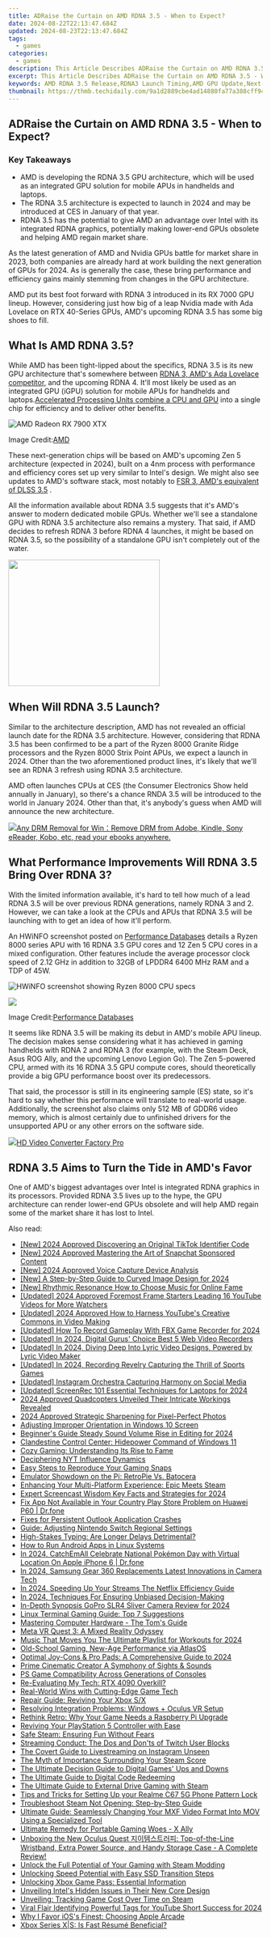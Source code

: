 ```yaml
---
title: ADRaise the Curtain on AMD RDNA 3.5 - When to Expect?
date: 2024-08-22T22:13:47.684Z
updated: 2024-08-23T22:13:47.684Z
tags:
  - games
categories:
  - games
description: This Article Describes ADRaise the Curtain on AMD RDNA 3.5 - When to Expect?
excerpt: This Article Describes ADRaise the Curtain on AMD RDNA 3.5 - When to Expect?
keywords: AMD RDNA 3.5 Release,RDNA3 Launch Timing,AMD GPU Update,Next-Gen Graphics Card,RDNA Series Advancement,Upcoming Gaming Tech,AMD's Future Graphics
thumbnail: https://thmb.techidaily.com/9a1d2889cbe4ad14880fa77a388cff944d010380f4cf0a1f83bd01829ce96a1e.jpg
---
```


## ADRaise the Curtain on AMD RDNA 3.5 - When to Expect?

### Key Takeaways

* AMD is developing the RDNA 3.5 GPU architecture, which will be used as an integrated GPU solution for mobile APUs in handhelds and laptops.
* The RDNA 3.5 architecture is expected to launch in 2024 and may be introduced at CES in January of that year.
* RDNA 3.5 has the potential to give AMD an advantage over Intel with its integrated RDNA graphics, potentially making lower-end GPUs obsolete and helping AMD regain market share.

 As the latest generation of AMD and Nvidia GPUs battle for market share in 2023, both companies are already hard at work building the next generation of GPUs for 2024\. As is generally the case, these bring performance and efficiency gains mainly stemming from changes in the GPU architecture.

 AMD put its best foot forward with RDNA 3 introduced in its RX 7000 GPU lineup. However, considering just how big of a leap Nvidia made with Ada Lovelace on RTX 40-Series GPUs, AMD's upcoming RDNA 3.5 has some big shoes to fill.

## What Is AMD RDNA 3.5?

 While AMD has been tight-lipped about the specifics, RDNA 3.5 is its new GPU architecture that's somewhere between [RDNA 3, AMD's Ada Lovelace competitor,](https://www.makeuseof.com/what-is-rdna-3/) and the upcoming RDNA 4\. It'll most likely be used as an integrated GPU (iGPU) solution for mobile APUs for handhelds and laptops.[Accelerated Processing Units combine a CPU and GPU](https://www.makeuseof.com/tag/what-is-the-difference-between-an-apu-a-cpu-and-a-gpu-makeuseof-explains/) into a single chip for efficiency and to deliver other benefits.

![AMD Radeon RX 7900 XTX](https://static1.makeuseofimages.com/wordpress/wp-content/uploads/2023/02/rx-7900-xtx.jpg)

 Image Credit:[AMD](https://www.youtube.com/watch?v=XAGFS8d%5FqLw)

 These next-generation chips will be based on AMD's upcoming Zen 5 architecture (expected in 2024), built on a 4nm process with performance and efficiency cores set up very similar to Intel's design. We might also see updates to AMD's software stack, most notably to [FSR 3, AMD's equivalent of DLSS 3.5](https://www.makeuseof.com/amd-announces-fsr-3-but-will-it-compete-with-dlss-35/) .

 All the information available about RDNA 3.5 suggests that it's AMD's answer to modern dedicated mobile GPUs. Whether we'll see a standalone GPU with RDNA 3.5 architecture also remains a mystery. That said, if AMD decides to refresh RDNA 3 before RDNA 4 launches, it might be based on RDNA 3.5, so the possibility of a standalone GPU isn't completely out of the water.

<!-- affiliate ads begin -->
<a href="https://united.elfm.net/c/5597632/748964/4704" target="_top" id="748964"><img src="//a.impactradius-go.com/display-ad/4704-748964" border="0" alt="" width="300" height="250"/></a><img height="0" width="0" src="https://united.elfm.net/i/5597632/748964/4704" style="position:absolute;visibility:hidden;" border="0" />
<!-- affiliate ads end -->
## When Will RDNA 3.5 Launch?

 Similar to the architecture description, AMD has not revealed an official launch date for the RDNA 3.5 architecture. However, considering that RDNA 3.5 has been confirmed to be a part of the Ryzen 8000 Granite Ridge processors and the Ryzen 8000 Strix Point APUs, we expect a launch in 2024\. Other than the two aforementioned product lines, it's likely that we'll see an RDNA 3 refresh using RDNA 3.5 architecture.

 AMD often launches CPUs at CES (the Consumer Electronics Show held annually in January), so there's a chance RNDA 3.5 will be introduced to the world in January 2024\. Other than that, it's anybody's guess when AMD will announce the new architecture.

<!-- affiliate ads begin -->
<a href="https://secure.2checkout.com/order/checkout.php?PRODS=4600113&QTY=1&AFFILIATE=108875&CART=1"><img src="https://www.epubor.com/images/drm-removal-feature2.png" border="0">Any DRM Removal for Win：Remove DRM from Adobe, Kindle, Sony eReader, Kobo, etc, read your ebooks anywhere.</a>
<!-- affiliate ads end -->
## What Performance Improvements Will RDNA 3.5 Bring Over RDNA 3?

 With the limited information available, it's hard to tell how much of a lead RDNA 3.5 will be over previous RDNA generations, namely RDNA 3 and 2\. However, we can take a look at the CPUs and APUs that RDNA 3.5 will be launching with to get an idea of how it'll perform.

 An HWiNFO screenshot posted on [Performance Databases](https://performancedatabases.com/Content/Leak/Details/2023-09-01/Content.php) details a Ryzen 8000 series APU with 16 RDNA 3.5 GPU cores and 12 Zen 5 CPU cores in a mixed configuration. Other features include the average processor clock speed of 2.12 GHz in addition to 32GB of LPDDR4 6400 MHz RAM and a TDP of 45W.

![HWiNFO screenshot showing Ryzen 8000 CPU specs](https://static1.makeuseofimages.com/wordpress/wp-content/uploads/2023/09/rdna3-5-screenshot.jpg)

<!-- affiliate ads begin -->
<a href="https://store.massmailsoftware.com/order/checkout.php?PRODS=1047974&QTY=1&AFFILIATE=108875&CART=1"><img src="https://secure.avangate.com/images/merchant/dc87c13749315c7217cdc4ac692e704c/banera_for_partners-04_%281%29.jpg" border="0"></a>
<!-- affiliate ads end -->
 Image Credit:[Performance Databases](https://performancedatabases.com/Content/Leak/Details/2023-09-01/Content.php)

 It seems like RDNA 3.5 will be making its debut in AMD's mobile APU lineup. The decision makes sense considering what it has achieved in gaming handhelds with RDNA 2 and RDNA 3 (for example, with the Steam Deck, Asus ROG Ally, and the upcoming Lenovo Legion Go). The Zen 5-powered CPU, armed with its 16 RDNA 3.5 GPU compute cores, should theoretically provide a big GPU performance boost over its predecessors.

 That said, the processor is still in its engineering sample (ES) state, so it's hard to say whether this performance will translate to real-world usage. Additionally, the screenshot also claims only 512 MB of GDDR6 video memory, which is almost certainly due to unfinished drivers for the unsupported APU or any other errors on the software side.

<!-- affiliate ads begin -->
<a href="https://secure.2checkout.com/order/checkout.php?PRODS=4537546&QTY=1&AFFILIATE=108875&CART=1"><img src="https://secure.avangate.com/images/merchant/4b0a0290ad7df100b77e86839989a75e/products/7_copy_2_2_hdpro.png" border="0">HD Video Converter Factory Pro</a>
<!-- affiliate ads end -->
## RDNA 3.5 Aims to Turn the Tide in AMD's Favor

 One of AMD's biggest advantages over Intel is integrated RDNA graphics in its processors. Provided RDNA 3.5 lives up to the hype, the GPU architecture can render lower-end GPUs obsolete and will help AMD regain some of the market share it has lost to Intel.


<ins class="adsbygoogle"
     style="display:block"
     data-ad-format="autorelaxed"
     data-ad-client="ca-pub-7571918770474297"
     data-ad-slot="1223367746"></ins>



<ins class="adsbygoogle"
     style="display:block"
     data-ad-client="ca-pub-7571918770474297"
     data-ad-slot="8358498916"
     data-ad-format="auto"
     data-full-width-responsive="true"></ins>





<span class="atpl-alsoreadstyle">Also read:</span>
<div><ul>
<li><a href="https://tiktok-videos.techidaily.com/new-2024-approved-discovering-an-original-tiktok-identifier-code/"><u>[New] 2024 Approved  Discovering an Original TikTok Identifier Code</u></a></li>
<li><a href="https://snapchat-videos.techidaily.com/new-2024-approved-mastering-the-art-of-snapchat-sponsored-content/"><u>[New] 2024 Approved  Mastering the Art of Snapchat Sponsored Content</u></a></li>
<li><a href="https://screen-capture.techidaily.com/new-2024-approved-voice-capture-device-analysis/"><u>[New] 2024 Approved  Voice Capture Device Analysis</u></a></li>
<li><a href="https://fox-helps.techidaily.com/new-a-step-by-step-guide-to-curved-image-design-for-2024/"><u>[New] A Step-by-Step Guide to Curved Image Design for 2024</u></a></li>
<li><a href="https://instagram-video-files.techidaily.com/new-rhythmic-resonance-how-to-choose-music-for-online-fame/"><u>[New] Rhythmic Resonance  How to Choose Music for Online Fame</u></a></li>
<li><a href="https://eaxpv-info.techidaily.com/updated-2024-approved-foremost-frame-starters-leading-16-youtube-videos-for-more-watchers/"><u>[Updated] 2024 Approved  Foremost Frame Starters  Leading 16 YouTube Videos for More Watchers</u></a></li>
<li><a href="https://eaxpv-info.techidaily.com/updated-2024-approved-how-to-harness-youtubes-creative-commons-in-video-making/"><u>[Updated] 2024 Approved  How to Harness YouTube's Creative Commons in Video Making</u></a></li>
<li><a href="https://video-capture.techidaily.com/updated-how-to-record-gameplay-with-fbx-game-recorder-for-2024/"><u>[Updated] How To Record Gameplay With FBX Game Recorder for 2024</u></a></li>
<li><a href="https://screen-capture.techidaily.com/updated-in-2024-digital-gurus-choice-best-5-web-video-recorders/"><u>[Updated] In 2024, Digital Gurus' Choice  Best 5 Web Video Recorders</u></a></li>
<li><a href="https://facebook-video-share.techidaily.com/updated-in-2024-diving-deep-into-lyric-video-designs-powered-by-lyric-video-maker/"><u>[Updated] In 2024, Diving Deep Into Lyric Video Designs, Powered by Lyric Video Maker</u></a></li>
<li><a href="https://screen-video-capture.techidaily.com/updated-in-2024-recording-revelry-capturing-the-thrill-of-sports-games/"><u>[Updated] In 2024, Recording Revelry  Capturing the Thrill of Sports Games</u></a></li>
<li><a href="https://extra-skills.techidaily.com/updated-instagram-orchestra-capturing-harmony-on-social-media/"><u>[Updated] Instagram Orchestra  Capturing Harmony on Social Media</u></a></li>
<li><a href="https://visual-screen-recording.techidaily.com/updated-screenrec-101-essential-techniques-for-laptops-for-2024/"><u>[Updated] ScreenRec 101  Essential Techniques for Laptops for 2024</u></a></li>
<li><a href="https://extra-support.techidaily.com/2024-approved-quadcopters-unveiled-their-intricate-workings-revealed/"><u>2024 Approved  Quadcopters Unveiled  Their Intricate Workings Revealed</u></a></li>
<li><a href="https://extra-approaches.techidaily.com/2024-approved-strategic-sharpening-for-pixel-perfect-photos/"><u>2024 Approved  Strategic Sharpening for Pixel-Perfect Photos</u></a></li>
<li><a href="https://network-issues.techidaily.com/adjusting-improper-orientation-in-windows-10-screen/"><u>Adjusting Improper Orientation in Windows 10 Screen</u></a></li>
<li><a href="https://vp-tips.techidaily.com/beginners-guide-steady-sound-volume-rise-in-editing-for-2024/"><u>Beginner's Guide  Steady Sound Volume Rise in Editing for 2024</u></a></li>
<li><a href="https://windows11.techidaily.com/clandestine-control-center-hidepower-command-of-windows-11/"><u>Clandestine Control Center: Hidepower Command of Windows 11</u></a></li>
<li><a href="https://games-able.techidaily.com/cozy-gaming-understanding-its-rise-to-fame/"><u>Cozy Gaming: Understanding Its Rise to Fame</u></a></li>
<li><a href="https://games-able.techidaily.com/deciphering-nyt-influence-dynamics/"><u>Deciphering NYT Influence Dynamics</u></a></li>
<li><a href="https://games-able.techidaily.com/easy-steps-to-reproduce-your-gaming-snaps/"><u>Easy Steps to Reproduce Your Gaming Snaps</u></a></li>
<li><a href="https://games-able.techidaily.com/emulator-showdown-on-the-pi-retropie-vs-batocera/"><u>Emulator Showdown on the Pi: RetroPie Vs. Batocera</u></a></li>
<li><a href="https://games-able.techidaily.com/enhancing-your-multi-platform-experience-epic-meets-steam/"><u>Enhancing Your Multi-Platform Experience: Epic Meets Steam</u></a></li>
<li><a href="https://screen-sharing-recording.techidaily.com/expert-screencast-wisdom-key-facts-and-strategies-for-2024/"><u>Expert Screencast Wisdom  Key Facts and Strategies for 2024</u></a></li>
<li><a href="https://howto.techidaily.com/fix-app-not-available-in-your-country-play-store-problem-on-huawei-p60-drfone-by-drfone-fix-android-problems-fix-android-problems/"><u>Fix App Not Available in Your Country Play Store Problem on Huawei P60 | Dr.fone</u></a></li>
<li><a href="https://win-solutions.techidaily.com/fixes-for-persistent-outlook-application-crashes/"><u>Fixes for Persistent Outlook Application Crashes</u></a></li>
<li><a href="https://games-able.techidaily.com/guide-adjusting-nintendo-switch-regional-settings/"><u>Guide: Adjusting Nintendo Switch Regional Settings</u></a></li>
<li><a href="https://games-able.techidaily.com/high-stakes-typing-are-longer-delays-detrimental/"><u>High-Stakes Typing: Are Longer Delays Detrimental?</u></a></li>
<li><a href="https://games-able.techidaily.com/how-to-run-android-apps-in-linux-systems/"><u>How to Run Android Apps in Linux Systems</u></a></li>
<li><a href="https://ios-pokemon-go.techidaily.com/in-2024-catchemall-celebrate-national-pokemon-day-with-virtual-location-on-apple-iphone-6-drfone-by-drfone-virtual-ios/"><u>In 2024, CatchEmAll Celebrate National Pokémon Day with Virtual Location On Apple iPhone 6 | Dr.fone</u></a></li>
<li><a href="https://vp-tips.techidaily.com/in-2024-samsung-gear-360-replacements-latest-innovations-in-camera-tech/"><u>In 2024, Samsung Gear 360 Replacements  Latest Innovations in Camera Tech</u></a></li>
<li><a href="https://extra-skills.techidaily.com/in-2024-speeding-up-your-streams-the-netflix-efficiency-guide/"><u>In 2024, Speeding Up Your Streams  The Netflix Efficiency Guide</u></a></li>
<li><a href="https://some-approaches.techidaily.com/in-2024-techniques-for-ensuring-unbiased-decision-making/"><u>In 2024, Techniques For Ensuring Unbiased Decision-Making</u></a></li>
<li><a href="https://some-knowledge.techidaily.com/in-depth-synopsis-gopro-slr4-sliver-camera-review-for-2024/"><u>In-Depth Synopsis  GoPro SLR4 Sliver Camera Review for 2024</u></a></li>
<li><a href="https://games-able.techidaily.com/linux-terminal-gaming-guide-top-7-suggestions/"><u>Linux Terminal Gaming Guide: Top 7 Suggestions</u></a></li>
<li><a href="https://hardware-tips.techidaily.com/mastering-computer-hardware-the-toms-guide/"><u>Mastering Computer Hardware - The Tom's Guide</u></a></li>
<li><a href="https://games-able.techidaily.com/meta-vr-quest-3-a-mixed-reality-odyssey/"><u>Meta VR Quest 3: A Mixed Reality Odyssey</u></a></li>
<li><a href="https://extra-guidance.techidaily.com/music-that-moves-you-the-ultimate-playlist-for-workouts-for-2024/"><u>Music That Moves You  The Ultimate Playlist for Workouts for 2024</u></a></li>
<li><a href="https://games-able.techidaily.com/old-school-gaming-new-age-performance-via-atlasos/"><u>Old-School Gaming, New-Age Performance via AtlasOS</u></a></li>
<li><a href="https://games-able.techidaily.com/optimal-joy-cons-and-pro-pads-a-comprehensive-guide-to-2024/"><u>Optimal Joy-Cons & Pro Pads: A Comprehensive Guide to 2024</u></a></li>
<li><a href="https://youtube-clips.techidaily.com/prime-cinematic-creator-a-symphony-of-sights-and-sounds/"><u>Prime Cinematic Creator  A Symphony of Sights & Sounds</u></a></li>
<li><a href="https://games-able.techidaily.com/ps-game-compatibility-across-generations-of-consoles/"><u>PS Game Compatibility Across Generations of Consoles</u></a></li>
<li><a href="https://games-able.techidaily.com/re-evaluating-my-tech-rtx-4090-overkill/"><u>Re-Evaluating My Tech: RTX 4090 Overkill?</u></a></li>
<li><a href="https://games-able.techidaily.com/real-world-wins-with-cutting-edge-game-tech/"><u>Real-World Wins with Cutting-Edge Game Tech</u></a></li>
<li><a href="https://games-able.techidaily.com/repair-guide-reviving-your-xbox-sx/"><u>Repair Guide: Reviving Your Xbox S/X</u></a></li>
<li><a href="https://games-able.techidaily.com/resolving-integration-problems-windows-plus-oculus-vr-setup/"><u>Resolving Integration Problems: Windows + Oculus VR Setup</u></a></li>
<li><a href="https://games-able.techidaily.com/rethink-retro-why-your-game-needs-a-raspberry-pi-upgrade/"><u>Rethink Retro: Why Your Game Needs a Raspberry Pi Upgrade</u></a></li>
<li><a href="https://games-able.techidaily.com/reviving-your-playstation-5-controller-with-ease/"><u>Reviving Your PlayStation 5 Controller with Ease</u></a></li>
<li><a href="https://games-able.techidaily.com/safe-steam-ensuring-fun-without-fears/"><u>Safe Steam: Ensuring Fun Without Fears</u></a></li>
<li><a href="https://games-able.techidaily.com/streaming-conduct-the-dos-and-donts-of-twitch-user-blocks/"><u>Streaming Conduct: The Dos and Don'ts of Twitch User Blocks</u></a></li>
<li><a href="https://extra-tips.techidaily.com/the-covert-guide-to-livestreaming-on-instagram-unseen/"><u>The Covert Guide to Livestreaming on Instagram Unseen</u></a></li>
<li><a href="https://games-able.techidaily.com/the-myth-of-importance-surrounding-your-steam-score/"><u>The Myth of Importance Surrounding Your Steam Score</u></a></li>
<li><a href="https://games-able.techidaily.com/the-ultimate-decision-guide-to-digital-games-ups-and-downs/"><u>The Ultimate Decision Guide to Digital Games' Ups and Downs</u></a></li>
<li><a href="https://games-able.techidaily.com/the-ultimate-guide-to-digital-code-redeeming/"><u>The Ultimate Guide to Digital Code Redeeming</u></a></li>
<li><a href="https://games-able.techidaily.com/the-ultimate-guide-to-external-drive-gaming-with-steam/"><u>The Ultimate Guide to External Drive Gaming with Steam</u></a></li>
<li><a href="https://easy-unlock-android.techidaily.com/tips-and-tricks-for-setting-up-your-realme-c67-5g-phone-pattern-lock-by-drfone-android/"><u>Tips and Tricks for Setting Up your Realme C67 5G Phone Pattern Lock</u></a></li>
<li><a href="https://games-able.techidaily.com/troubleshoot-steam-not-opening-step-by-step-guide/"><u>Troubleshoot Steam Not Opening: Step-by-Step Guide</u></a></li>
<li><a href="https://media-tips.techidaily.com/ultimate-guide-seamlessly-changing-your-mxf-video-format-into-mov-using-a-specialized-tool/"><u>Ultimate Guide: Seamlessly Changing Your MXF Video Format Into MOV Using a Specialized Tool</u></a></li>
<li><a href="https://games-able.techidaily.com/ultimate-remedy-for-portable-gaming-woes-x-ally/"><u>Ultimate Remedy for Portable Gaming Woes - X Ally</u></a></li>
<li><a href="https://buynow-marvelous.techidaily.com/unboxing-the-new-oculus-quest-top-of-the-line-wristband-extra-power-source-and-handy-storage-case-a-complete-review/"><u>Unboxing the New Oculus Quest 지이템스트러피: Top-of-the-Line Wristband, Extra Power Source, and Handy Storage Case - A Complete Review!</u></a></li>
<li><a href="https://games-able.techidaily.com/unlock-the-full-potential-of-your-gaming-with-steam-modding/"><u>Unlock the Full Potential of Your Gaming with Steam Modding</u></a></li>
<li><a href="https://games-able.techidaily.com/unlocking-speed-potential-with-easy-ssd-transition-steps/"><u>Unlocking Speed Potential with Easy SSD Transition Steps</u></a></li>
<li><a href="https://games-able.techidaily.com/unlocking-xbox-game-pass-essential-information/"><u>Unlocking Xbox Game Pass: Essential Information</u></a></li>
<li><a href="https://games-able.techidaily.com/unveiling-intels-hidden-issues-in-their-new-core-design/"><u>Unveiling Intel's Hidden Issues in Their New Core Design</u></a></li>
<li><a href="https://games-able.techidaily.com/unveiling-tracking-game-cost-over-time-on-steam/"><u>Unveiling: Tracking Game Cost Over Time on Steam</u></a></li>
<li><a href="https://youtube-docs.techidaily.com/-flair-identifying-powerful-tags-for-youtube-short-success-for-2024/"><u>Viral Flair  Identifying Powerful Tags for YouTube Short Success for 2024</u></a></li>
<li><a href="https://games-able.techidaily.com/why-i-favor-ioss-finest-choosing-apple-arcade/"><u>Why I Favor iOS's Finest: Choosing Apple Arcade</u></a></li>
<li><a href="https://games-able.techidaily.com/xbox-series-xs-is-fast-resume-beneficial/"><u>Xbox Series X|S: Is Fast Résumé Beneficial?</u></a></li>
</ul></div>
